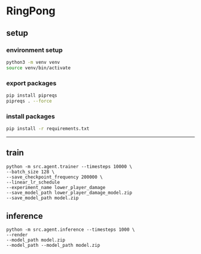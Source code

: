 # RingPong

## setup
### environment setup

```bash
python3 -m venv venv
source venv/bin/activate
```

### export packages
```bash
pip install pipreqs
pipreqs . --force
```

### install packages
```bash
pip install -r requirements.txt
```

--------------

## train
```
python -m src.agent.trainer --timesteps 10000 \
--batch_size 128 \
--save_checkpoint_frequency 200000 \
--linear_lr_schedule
--experiment_name lower_player_damage
--save_model_path lower_player_damage_model.zip
--save_model_path model.zip
```

## inference
```
python -m src.agent.inference --timesteps 1000 \
--render
--model_path model.zip
--model_path --model_path model.zip
```
